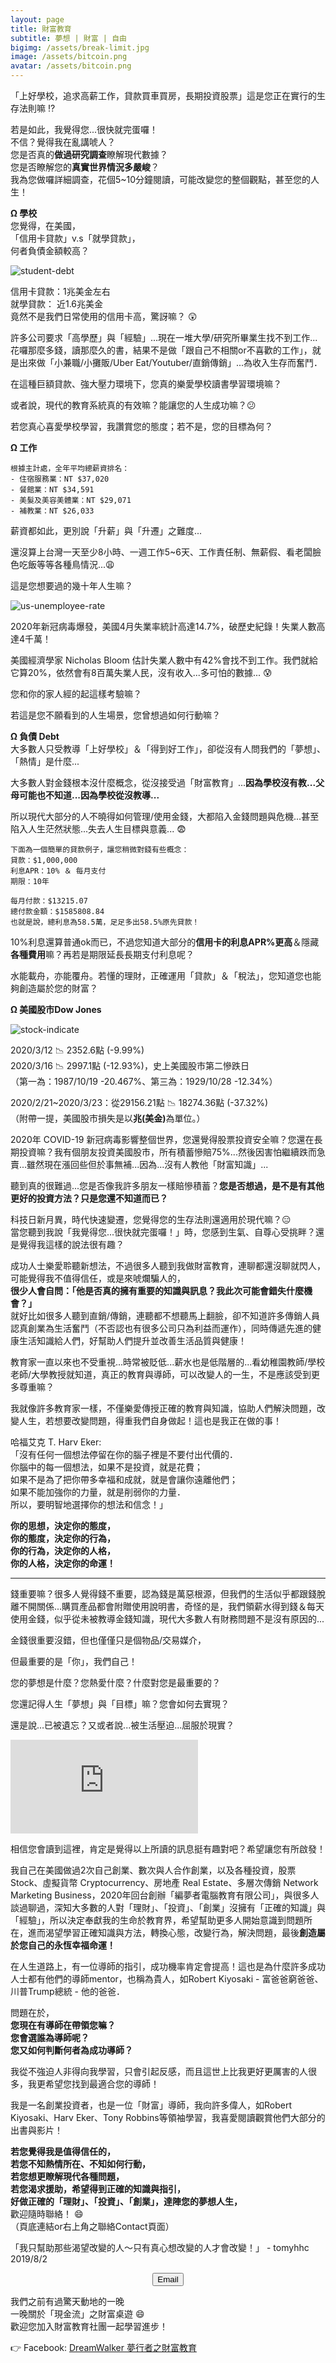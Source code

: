 ```yaml
---
layout: page
title: 財富教育
subtitle: 夢想 | 財富 | 自由
bigimg: /assets/break-limit.jpg
image: /assets/bitcoin.png
avatar: /assets/bitcoin.png
---
```


「上好學校，追求高薪工作，貸款買車買房，長期投資股票」這是您正在實行的生存法則嘛 :interrobang:

若是如此，我覺得您...很快就完蛋囉！  
不信？覺得我在亂講唬人？  
您是否真的<b>做過研究調查</b>瞭解現代數據？  
您是否瞭解您的<b>真實世界情況多嚴峻</b>？  
我為您做囉詳細調查，花個5~10分鐘閱讀，可能改變您的整個觀點，甚至您的人生！

<b>Ω 學校</b>  
您覺得，在美國，  
「信用卡貸款」v.s「就學貸款」，  
何者負債金額較高？

![student-debt](/assets/wealthedu/student-debt.png)

信用卡貸款：1兆美金左右  
就學貸款： 近1.6兆美金  
竟然不是我們日常使用的信用卡高，驚訝嘛？ :astonished:

許多公司要求「高學歷」與「經驗」...現在一堆大學/研究所畢業生找不到工作...花囉那麼多錢，讀那麼久的書，結果不是做「跟自己不相關or不喜歡的工作」，就是出來做「小兼職/小攤販/Uber Eat/Youtuber/直銷傳銷」...為收入生存而奮鬥．

在這種巨額貸款、強大壓力環境下，您真的樂愛學校讀書學習環境嘛？

或者說，現代的教育系統真的有效嘛？能讓您的人生成功嘛？:confused:

若您真心喜愛學校學習，我讚賞您的態度；若不是，您的目標為何？

<b>Ω 工作</b>  
```
根據主計處，全年平均總薪資排名：  
- 住宿服務業：NT $37,020  
- 餐館業：NT $34,591  
- 美髮及美容美體業：NT $29,071  
- 補教業：NT $26,033
```

薪資都如此，更別說「升薪」與「升遷」之難度...

還沒算上台灣一天至少8小時、一週工作5~6天、工作責任制、無薪假、看老闆臉色吃飯等等各種鳥情況...:weary:  

這是您想要過的幾十年人生嘛？

![us-unemployee-rate](/assets/wealthedu/us-unemployee-rate.png)

2020年新冠病毒爆發，美國4月失業率統計高達14.7%，破歷史紀錄！失業人數高達4千萬！  

美國經濟學家 Nicholas Bloom 估計失業人數中有42%會找不到工作。我們就給它算20%，依然會有8百萬失業人民，沒有收入...多可怕的數據... :cold_sweat:  

您和你的家人經的起這樣考驗嘛？  

若這是您不願看到的人生場景，您曾想過如何行動嘛？

<b>Ω 負債 Debt</b>  
大多數人只受教導「上好學校」＆「得到好工作」，卻從沒有人問我們的「夢想」、「熱情」是什麼...  

大多數人對金錢根本沒什麼概念，從沒接受過「財富教育」...<b>因為學校沒有教...父母可能也不知道...因為學校從沒教導...</b>  

所以現代大部分的人不曉得如何管理/使用金錢，大都陷入金錢問題與危機...甚至陷入人生茫然狀態...失去人生目標與意義... :fearful:  

```
下面為一個簡單的貸款例子，讓您稍微對錢有些概念：  
貸款：$1,000,000  
利息APR：10% ＆ 每月支付  
期限：10年  

每月付款：$13215.07  
總付款金額：$1585808.84  
也就是說，總利息為58.5萬，足足多出58.5%原先貸款！ 
```

10%利息還算普通ok而已，不過您知道大部分的<b>信用卡的利息APR%更高</b>＆隱藏<b>各種費用</b>嘛？再若是期限延長長期支付利息呢？

水能載舟，亦能覆舟。若懂的理財，正確運用「貸款」＆「稅法」，您知道您也能夠創造屬於您的財富？

<b>Ω 美國股市Dow Jones</b>  

![stock-indicate](/assets/wealthedu/stock-indicate.png)

2020/3/12 :chart_with_downwards_trend: 2352.6點 (-9.99%)  
2020/3/16 :chart_with_downwards_trend: 2997.1點 (-12.93%)，史上美國股市第二慘跌日  
（第一為：1987/10/19 -20.467%、第三為：1929/10/28 -12.34%）  

2020/2/21~2020/3/23：從29156.21點 :chart_with_downwards_trend: 18274.36點 (-37.32%)  
（附帶一提，美國股市損失是以<b>兆(美金)</b>為單位。）  

2020年 COVID-19 新冠病毒影響整個世界，您還覺得股票投資安全嘛？您還在長期投資嘛？我有個朋友投資美國股市，所有積蓄慘賠75%...然後因害怕繼續跌而急賣...雖然現在漲回些但於事無補...因為...沒有人教他「財富知識」...

聽到真的很難過...您是否像我許多朋友一樣賠慘積蓄？<b>您是否想過，是不是有其他更好的投資方法？只是您還不知道而已？</b>

科技日新月異，時代快速變遷，您覺得您的生存法則還適用於現代嘛？:expressionless:  
當您聽到我說「我覺得您...很快就完蛋囉！」時，您感到生氣、自尊心受挑畔？還是覺得我這樣的說法很有趣？  

成功人士樂愛聆聽新想法，不過很多人聽到我做財富教育，連聊都還沒聊就閃人，可能覺得我不值得信任，或是來唬爛騙人的，  
<b>很少人會自問：「他是否真的擁有重要的知識與訊息？我此次可能會錯失什麼機會？」</b>  
就好比如很多人聽到直銷/傳銷，連聽都不想聽馬上翻臉，卻不知道許多傳銷人員認真創業為生活奮鬥（不否認也有很多公司只為利益而運作），同時傳遞先進的健康生活知識給人們，好幫助人們提升並改善生活品質與健康！

教育家一直以來也不受重視...時常被貶低...薪水也是低階層的...看幼稚園教師/學校老師/大學教授就知道，真正的教育與導師，可以改變人的一生，不是應該受到更多尊重嘛？

我就像許多教育家一樣，不僅樂愛傳授正確的教育與知識，協助人們解決問題，改變人生，若想要改變問題，得重我們自身做起！這也是我正在做的事！

哈福艾克 T. Harv Eker:  
「沒有任何一個想法停留在你的腦子裡是不要付出代價的．  
你腦中的每一個想法，如果不是投資，就是花費；  
如果不是為了把你帶多幸福和成就，就是會讓你遠離他們；  
如果不能加強你的力量，就是削弱你的力量．  
所以，要明智地選擇你的想法和信念！」

<b>你的思想，決定你的態度，  
你的態度，決定你的行為，  
你的行為，決定你的人格，  
你的人格，決定你的命運！</b>

---

錢重要嘛？很多人覺得錢不重要，認為錢是萬惡根源，但我們的生活似乎都跟錢脫離不開關係...購買產品都會附贈使用說明書，奇怪的是，我們領薪水得到錢＆每天使用金錢，似乎從未被教導金錢知識，現代大多數人有財務問題不是沒有原因的...

金錢很重要沒錯，但也僅僅只是個物品/交易媒介，  

但最重要的是「你」，我們自己！

您的夢想是什麼？您熱愛什麼？什麼對您是最重要的？

您還記得人生「夢想」與「目標」嘛？您會如何去實現？

還是說...已被遺忘？又或者說...被生活壓迫...屈服於現實？

<div class="embed-video">
<iframe src="https://www.youtube.com/embed/fMbQUhawOGg" frameborder="0" allow="accelerometer; autoplay; encrypted-media; gyroscope; picture-in-picture" allowfullscreen></iframe>
</div>

相信您會讀到這裡，肯定是覺得以上所讀的訊息挺有趣對吧？希望讓您有所啟發！  

我自己在美國做過2次自己創業、數次與人合作創業，以及各種投資，股票 Stock、虛擬貨幣 Cryptocurrency、房地產 Real Estate、多層次傳銷 Network Marketing Business，2020年回台創辦「編夢者電腦教育有限公司」，與很多人談過聊過，深知大多數的人對「理財」、「投資」、「創業」沒擁有「正確的知識」與「經驗」，所以決定奉獻我的生命於教育界，希望幫助更多人開始意識到問題所在，進而渴望學習正確知識與方法，轉換心態，改變行為，解決問題，最後<b>創造屬於您自己的永恆幸福命運！</b>

在人生道路上，有一位導師的指引，成功機率肯定會提高！這也是為什麼許多成功人士都有他們的導師mentor，也稱為貴人，如Robert Kiyosaki - 富爸爸窮爸爸、川普Trump總統 - 他的爸爸．

問題在於，  
<b>您現在有導師在帶領您嘛？  
您會選誰為導師呢？  
您又如何判斷何者為成功導師？</b>  

我從不強迫人非得向我學習，只會引起反感，而且這世上比我更好更厲害的人很多，我更希望您找到最適合您的導師！

我是一名創業投資者，也是一位「財富」導師，我向許多偉人，如Robert Kiyosaki、Harv Eker、Tony Robbins等領袖學習，我喜愛閱讀觀賞他們大部分的出書與影片！  

<b>若您覺得我是值得信任的，  
若您不知熱情所在、不知如何行動，  
若您想更瞭解現代各種問題，  
若您渴求援助，希望得到正確的知識與指引，  
好做正確的「理財」、「投資」、「創業」，達陣您的夢想人生，</b>  
歡迎隨時聯絡！ :smile:  
（頁底連結or右上角之聯絡Contact頁面）

「我只幫助那些渴望改變的人～只有真心想改變的人才會改變！」 - tomyhhc 2019/8/2 

<!--Button-->
<div style="margin: auto; width: 100%; text-align: center;">
<button  onclick="location.href='mailto:tomy830710@gmail.com';" class="button">Email</button>
</div>

我們之前有過驚天動地的一晚  
一晚關於「現金流」之財富桌遊 :smile:  
歡迎您加入財富教育社團一起學習進步！

:point_right: Facebook: [DreamWalker 夢行者之財富教育](https://www.facebook.com/groups/dreamwalker.wealth.education/)
